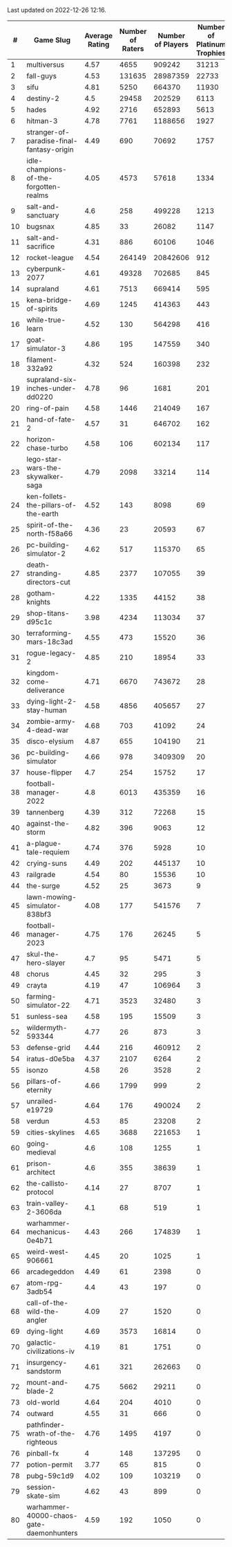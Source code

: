 Last updated on 2022-12-26 12:16.


|#|Game Slug|Average Rating|Number of Raters|Number of Players|Number of Platinum Trophies|Max Rarity (%)|
|---|---|---|---|---|---|---|
|1|multiversus|4.57|4655|909242|31213|76|
|2|fall-guys|4.53|131635|28987359|22733|7|
|3|sifu|4.81|5250|664370|11930|96|
|4|destiny-2|4.5|29458|202529|6113|94|
|5|hades|4.92|2716|652893|5613|89|
|6|hitman-3|4.78|7761|1188656|1927|48|
|7|stranger-of-paradise-final-fantasy-origin|4.49|690|70692|1757|98|
|8|idle-champions-of-the-forgotten-realms|4.05|4573|57618|1334|14|
|9|salt-and-sanctuary|4.6|258|499228|1213|83|
|10|bugsnax|4.85|33|26082|1147|97|
|11|salt-and-sacrifice|4.31|886|60106|1046|91|
|12|rocket-league|4.54|264149|20842606|912|77|
|13|cyberpunk-2077|4.61|49328|702685|845|64|
|14|supraland|4.61|7513|669414|595|99|
|15|kena-bridge-of-spirits|4.69|1245|414363|443|94|
|16|while-true-learn|4.52|130|564298|416|93|
|17|goat-simulator-3|4.86|195|147559|340|91|
|18|filament-332a92|4.32|524|160398|232|93|
|19|supraland-six-inches-under-dd0220|4.78|96|1681|201|99|
|20|ring-of-pain|4.58|1446|214049|167|96|
|21|hand-of-fate-2|4.57|31|646702|162|72|
|22|horizon-chase-turbo|4.58|106|602134|117|88|
|23|lego-star-wars-the-skywalker-saga|4.79|2098|33214|114|97|
|24|ken-follets-the-pillars-of-the-earth|4.52|143|8098|69|46|
|25|spirit-of-the-north-f58a66|4.36|23|20593|67|64|
|26|pc-building-simulator-2|4.62|517|115370|65|74|
|27|death-stranding-directors-cut|4.85|2377|107055|39|76|
|28|gotham-knights|4.22|1335|44152|38|18|
|29|shop-titans-d95c1c|3.98|4234|113034|37|97|
|30|terraforming-mars-18c3ad|4.55|473|15520|36|49|
|31|rogue-legacy-2|4.85|210|18954|33|2|
|32|kingdom-come-deliverance|4.71|6670|743672|28|30|
|33|dying-light-2-stay-human|4.58|4856|405657|27|4|
|34|zombie-army-4-dead-war|4.68|703|41092|24|67|
|35|disco-elysium|4.87|655|104190|21|28|
|36|pc-building-simulator|4.66|978|3409309|20|48|
|37|house-flipper|4.7|254|15752|17|94|
|38|football-manager-2022|4.8|6013|435359|16|49|
|39|tannenberg|4.39|312|72268|15|88|
|40|against-the-storm|4.82|396|9063|12|33|
|41|a-plague-tale-requiem|4.74|376|5928|10|91|
|42|crying-suns|4.49|202|445137|10|65|
|43|railgrade|4.54|80|15536|10|98|
|44|the-surge|4.52|25|3673|9|94|
|45|lawn-mowing-simulator-838bf3|4.08|177|541576|7|86|
|46|football-manager-2023|4.75|176|26245|5|79|
|47|skul-the-hero-slayer|4.7|95|5471|5|96|
|48|chorus|4.45|32|295|3|85|
|49|crayta|4.19|47|106964|3|23|
|50|farming-simulator-22|4.71|3523|32480|3|78|
|51|sunless-sea|4.58|195|15509|3|37|
|52|wildermyth-593344|4.77|26|873|3|11|
|53|defense-grid|4.44|216|460912|2|80|
|54|iratus-d0e5ba|4.37|2107|6264|2|85|
|55|isonzo|4.58|26|3528|2|58|
|56|pillars-of-eternity|4.66|1799|999|2|80|
|57|unrailed-e19729|4.64|176|490024|2|7|
|58|verdun|4.53|85|23208|2|75|
|59|cities-skylines|4.65|3688|221653|1|72|
|60|going-medieval|4.6|108|1255|1|67|
|61|prison-architect|4.6|355|38639|1|32|
|62|the-callisto-protocol|4.14|27|8707|1|92|
|63|train-valley-2-3606da|4.1|68|519|1|89|
|64|warhammer-mechanicus-0e4b71|4.43|266|174839|1|24|
|65|weird-west-906661|4.45|20|1025|1|84|
|66|arcadegeddon|4.49|61|2398|0|91|
|67|atom-rpg-3adb54|4.4|43|197|0|98|
|68|call-of-the-wild-the-angler|4.09|27|1520|0|47|
|69|dying-light|4.69|3573|16814|0|96|
|70|galactic-civilizations-iv|4.19|81|1751|0|80|
|71|insurgency-sandstorm|4.61|321|262663|0|6|
|72|mount-and-blade-2|4.75|5662|29211|0|18|
|73|old-world|4.64|204|4010|0|84|
|74|outward|4.55|31|666|0|74|
|75|pathfinder-wrath-of-the-righteous|4.76|1495|4197|0|47|
|76|pinball-fx|4|148|137295|0|86|
|77|potion-permit|3.77|65|815|0|98|
|78|pubg-59c1d9|4.02|109|103219|0|72|
|79|session-skate-sim|4.62|43|899|0|24|
|80|warhammer-40000-chaos-gate-daemonhunters|4.59|192|1050|0|66|
